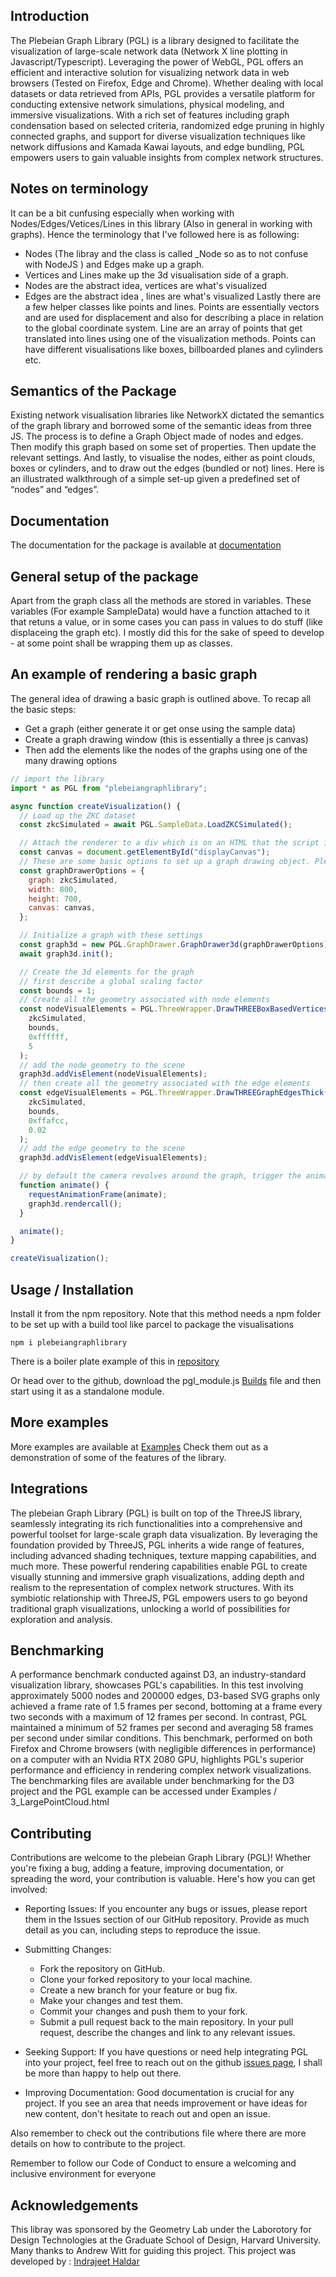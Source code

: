 ## Introduction

The Plebeian Graph Library (PGL) is a library designed to facilitate the visualization of large-scale network data (Network X line plotting in Javascript/Typescript). Leveraging the power of WebGL, PGL offers an efficient and interactive solution for visualizing network data in web browsers (Tested on Firefox, Edge and Chrome). Whether dealing with local datasets or data retrieved from APIs, PGL provides a versatile platform for conducting extensive network simulations, physical modeling, and immersive visualizations. With a rich set of features including graph condensation based on selected criteria, randomized edge pruning in highly connected graphs, and support for diverse visualization techniques like network diffusions and Kamada Kawai layouts, and edge bundling, PGL empowers users to gain valuable insights from complex network structures.

## Notes on terminology

It can be a bit cunfusing especially when working with Nodes/Edges/Vetices/Lines in this library (Also in general in working with graphs). Hence the terminology that I've followed here is as following:

- Nodes (The libray and the class is called \_Node so as to not confuse with NodeJS ) and Edges make up a graph.
- Vertices and Lines make up the 3d visualisation side of a graph.
- Nodes are the abstract idea, vertices are what's visualized
- Edges are the abstract idea , lines are what's visualized
  Lastly there are a few helper classes like points and lines. Points are essentially vectors and are used for displacement and also for describing a place in relation to the global coordinate system. Line are an array of points that get translated into lines using one of the visualization methods. Points can have different visualisations like boxes, billboarded planes and cylinders etc.

## Semantics of the Package

Existing network visualisation libraries like NetworkX dictated the semantics of the graph library and borrowed some of the semantic ideas from three JS. The process is to define a Graph Object made of nodes and edges. Then modify this graph based on some set of properties. Then update the relevant settings. And lastly, to visualise the nodes, either as point clouds, boxes or cylinders, and to draw out the edges (bundled or not) lines.
Here is an illustrated walkthrough of a simple set-up given a predefined set of “nodes” and “edges”.

## Documentation

The documentation for the package is available at [documentation](https://www.plebeiangraphlibrary.com/)

## General setup of the package

Apart from the graph class all the methods are stored in variables. These variables (For example SampleData) would have a function attached to it that retuns a value, or in some cases you can pass in values to do stuff (like displaceing the graph etc). I mostly did this for the sake of speed to develop - at some point shall be wrapping them up as classes.

## An example of rendering a basic graph

The general idea of drawing a basic graph is outlined above. To recap all the basic steps:

- Get a graph (either generate it or get onse using the sample data)
- Create a graph drawing window (this is essentially a three js canvas)
- Then add the elements like the nodes of the graphs using one of the many drawing options

```javascript
// import the library
import * as PGL from "plebeiangraphlibrary";

async function createVisualization() {
  // Load up the ZKC dataset 
  const zkcSimulated = await PGL.SampleData.LoadZKCSimulated();

  // Attach the renderer to a div which is on an HTML that the script is linked too
  const canvas = document.getElementById("displayCanvas");
  // These are some basic options to set up a graph drawing object. Please refer to the documentation for more options
  const graphDrawerOptions = {
    graph: zkcSimulated,
    width: 800,
    height: 700,
    canvas: canvas,
  };

  // Initialize a graph with these settings
  const graph3d = new PGL.GraphDrawer.GraphDrawer3d(graphDrawerOptions);
  await graph3d.init();

  // Create the 3d elements for the graph
  // first describe a global scaling factor
  const bounds = 1;
  // Create all the geometry associated with node elements
  const nodeVisualElements = PGL.ThreeWrapper.DrawTHREEBoxBasedVertices(
    zkcSimulated,
    bounds,
    0xffffff,
    5
  );
  // add the node geometry to the scene
  graph3d.addVisElement(nodeVisualElements);
  // then create all the geometry associated with the edge elements
  const edgeVisualElements = PGL.ThreeWrapper.DrawTHREEGraphEdgesThick(
    zkcSimulated,
    bounds,
    0xffafcc,
    0.02
  );
  // add the edge geometry to the scene
  graph3d.addVisElement(edgeVisualElements);

  // by default the camera revolves around the graph, trigger the animation call
  function animate() {
    requestAnimationFrame(animate);
    graph3d.rendercall();
  }

  animate();
}

createVisualization();
```

## Usage / Installation

Install it from the npm repository. Note that this method needs a npm folder to be set up with a build tool like parcel to package the visualisations

```
npm i plebeiangraphlibrary
```
There is a boiler plate example of this in [repository](https://github.com/range-et/pgl_example)

Or head over to the github, download the pgl_module.js [Builds](https://github.com/range-et/PGL/tree/main/Build) file and then start using it as a standalone module.

## More examples

More examples are available at [Examples](https://www.plebeiangraphlibrary.com/examples.html) Check them out as a demonstration of some of the features of the library.

## Integrations

The plebeian Graph Library (PGL) is built on top of the ThreeJS library, seamlessly integrating its rich functionalities into a comprehensive and powerful toolset for large-scale graph data visualization. By leveraging the foundation provided by ThreeJS, PGL inherits a wide range of features, including advanced shading techniques, texture mapping capabilities, and much more. These powerful rendering capabilities enable PGL to create visually stunning and immersive graph visualizations, adding depth and realism to the representation of complex network structures. With its symbiotic relationship with ThreeJS, PGL empowers users to go beyond traditional graph visualizations, unlocking a world of possibilities for exploration and analysis.

## Benchmarking 

A performance benchmark conducted against D3, an industry-standard visualization library, showcases PGL's capabilities. In this test involving approximately 5000 nodes and 200000 edges, D3-based SVG graphs only achieved a frame rate of 1.5 frames per second, bottoming at a frame every two seconds with a maximum of 12 frames per second. In contrast, PGL maintained a minimum of 52 frames per second and averaging 58 frames per second under similar conditions. This benchmark, performed on both Firefox and Chrome browsers (with negligible differences in performance) on a computer with an Nvidia RTX 2080 GPU, highlights PGL's superior performance and efficiency in rendering complex network visualizations. The benchmarking files are available under benchmarking for the D3 project and the PGL example can be accessed under Examples / 3_LargePointCloud.html

## Contributing

Contributions are welcome to the plebeian Graph Library (PGL)! Whether you're fixing a bug, adding a feature, improving documentation, or spreading the word, your contribution is valuable. Here's how you can get involved:

* Reporting Issues: If you encounter any bugs or issues, please report them in the Issues section of our GitHub repository. Provide as much detail as you can, including steps to reproduce the issue.

* Submitting Changes:
  - Fork the repository on GitHub.
  - Clone your forked repository to your local machine.
  - Create a new branch for your feature or bug fix.
  - Make your changes and test them.
  - Commit your changes and push them to your fork.
  - Submit a pull request back to the main repository. In your pull request, describe the changes and link to any relevant issues.

* Seeking Support: If you have questions or need help integrating PGL into your project, feel free to reach out on the github [issues page](https://github.com/range-et/PGL/issues), I shall be more than happy to help out there.

* Improving Documentation: Good documentation is crucial for any project. If you see an area that needs improvement or have ideas for new content, don't hesitate to reach out and open an issue.

Also remember to check out the contributions file where there are more details on how to contribute to the project.

Remember to follow our Code of Conduct to ensure a welcoming and inclusive environment for everyone

## Acknowledgements

This libray was sponsored by the Geometry Lab under the Laborotory for Design Technologies at the Graduate School of Design, Harvard University. Many thanks to Andrew Witt for guiding this project. This project was developed by : [Indrajeet Haldar](https://www.indrajeethaldar.com/)
